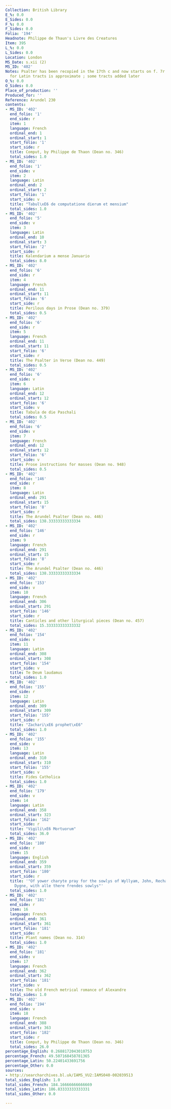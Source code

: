 ```yaml
---
Collection: British Library
E_%: 0.0
E_Sides: 0.0
F_%: 0.0
F_Sides: 0.0
Folia: '194'
Headnote: Philippe de Thaun's Livre des Creatures
Item: 395
L_%: 0.0
L_Sides: 0.0
Location: London
MS_Date: s.xii (2)
MS_ID: '402'
Notes: Psalter has been recopied in the 17th c and now starts on f. 7r ; foliation
  for Latin tracts is approximate ; some tracts added later
O_%: 0.0
O_Sides: 0.0
Place_of_production: ''
Produced_for: ''
Reference: Arundel 230
contents:
- MS_ID: '402'
  end_folio: '1'
  end_side: r
  item: 1
  language: French
  ordinal_end: 1
  ordinal_start: 1
  start_folio: '1'
  start_side: r
  title: Comput, by Philippe de Thaon (Dean no. 346)
  total_sides: 1.0
- MS_ID: '402'
  end_folio: '1'
  end_side: v
  item: 2
  language: Latin
  ordinal_end: 2
  ordinal_start: 2
  start_folio: '1'
  start_side: v
  title: "Tabul\xE6 de computatione dierum et mensium"
  total_sides: 1.0
- MS_ID: '402'
  end_folio: '5'
  end_side: v
  item: 3
  language: Latin
  ordinal_end: 10
  ordinal_start: 3
  start_folio: '2'
  start_side: r
  title: Kalendarium a mense Januario
  total_sides: 8.0
- MS_ID: '402'
  end_folio: '6'
  end_side: r
  item: 4
  language: French
  ordinal_end: 11
  ordinal_start: 11
  start_folio: '6'
  start_side: r
  title: Perilous days in Prose (Dean no. 379)
  total_sides: 0.5
- MS_ID: '402'
  end_folio: '6'
  end_side: r
  item: 5
  language: French
  ordinal_end: 11
  ordinal_start: 11
  start_folio: '6'
  start_side: r
  title: The Psalter in Verse (Dean no. 449)
  total_sides: 0.5
- MS_ID: '402'
  end_folio: '6'
  end_side: v
  item: 6
  language: Latin
  ordinal_end: 12
  ordinal_start: 12
  start_folio: '6'
  start_side: v
  title: Tabula de die Paschali
  total_sides: 0.5
- MS_ID: '402'
  end_folio: '6'
  end_side: v
  item: 7
  language: French
  ordinal_end: 12
  ordinal_start: 12
  start_folio: '6'
  start_side: v
  title: Prose instructions for masses (Dean no. 948)
  total_sides: 0.5
- MS_ID: '402'
  end_folio: '146'
  end_side: r
  item: 8
  language: Latin
  ordinal_end: 291
  ordinal_start: 15
  start_folio: '8'
  start_side: r
  title: The Arundel Psalter (Dean no. 446)
  total_sides: 138.33333333333334
- MS_ID: '402'
  end_folio: '146'
  end_side: r
  item: 9
  language: French
  ordinal_end: 291
  ordinal_start: 15
  start_folio: '8'
  start_side: r
  title: The Arundel Psalter (Dean no. 446)
  total_sides: 138.33333333333334
- MS_ID: '402'
  end_folio: '153'
  end_side: v
  item: 10
  language: French
  ordinal_end: 306
  ordinal_start: 291
  start_folio: '146'
  start_side: r
  title: Canticles and other liturgical pieces (Dean no. 457)
  total_sides: 15.333333333333332
- MS_ID: '402'
  end_folio: '154'
  end_side: v
  item: 11
  language: Latin
  ordinal_end: 308
  ordinal_start: 308
  start_folio: '154'
  start_side: v
  title: Te Deum laudamus
  total_sides: 1.0
- MS_ID: '402'
  end_folio: '155'
  end_side: r
  item: 12
  language: Latin
  ordinal_end: 309
  ordinal_start: 309
  start_folio: '155'
  start_side: r
  title: "Zachari\xE6 prophet\xE6"
  total_sides: 1.0
- MS_ID: '402'
  end_folio: '155'
  end_side: v
  item: 13
  language: Latin
  ordinal_end: 310
  ordinal_start: 310
  start_folio: '155'
  start_side: v
  title: Fides Catholica
  total_sides: 1.0
- MS_ID: '402'
  end_folio: '179'
  end_side: v
  item: 14
  language: Latin
  ordinal_end: 358
  ordinal_start: 323
  start_folio: '162'
  start_side: r
  title: "Vigili\xE6 Mortuorum"
  total_sides: 36.0
- MS_ID: '402'
  end_folio: '180'
  end_side: r
  item: 15
  language: English
  ordinal_end: 359
  ordinal_start: 359
  start_folio: '180'
  start_side: r
  title: '"Of yower charyte pray for the sowlys of Wyllyam, John, Recharde, and Elyzabeth
    Dygne, with alle there frendes sowlys"'
  total_sides: 1.0
- MS_ID: '402'
  end_folio: '181'
  end_side: r
  item: 16
  language: French
  ordinal_end: 361
  ordinal_start: 361
  start_folio: '181'
  start_side: r
  title: Plant names (Dean no. 314)
  total_sides: 1.0
- MS_ID: '402'
  end_folio: '181'
  end_side: v
  item: 17
  language: French
  ordinal_end: 362
  ordinal_start: 362
  start_folio: '181'
  start_side: v
  title: The old French metrical romance of Alexandre
  total_sides: 1.0
- MS_ID: '402'
  end_folio: '194'
  end_side: v
  item: 18
  language: French
  ordinal_end: 388
  ordinal_start: 363
  start_folio: '182'
  start_side: r
  title: Comput, by Philippe de Thaon (Dean no. 346)
  total_sides: 26.0
percentage_English: 0.2688172043010753
percentage_French: 49.507168458781365
percentage_Latin: 50.22401433691756
percentage_Other: 0.0
sources:
- http://searcharchives.bl.uk/IAMS_VU2:IAMS040-002039513
total_sides_English: 1.0
total_sides_French: 184.16666666666669
total_sides_Latin: 186.83333333333331
total_sides_Other: 0.0

---
```

